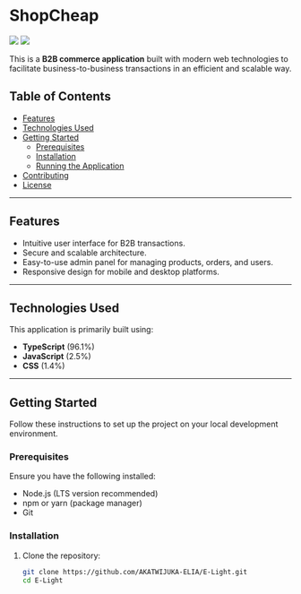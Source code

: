 # ShopCheap
<img src="https://dashboard.convex.dev/_next/image?url=https%3A%2F%2Fcheery-cod-687.convex.cloud%2Fapi%2Fstorage%2Fb0911682-4c2a-4bfb-8f81-fa0d3b1a864a&w=1920&q=75" >
<img src="https://dashboard.convex.dev/_next/image?url=https%3A%2F%2Fcheery-cod-687.convex.cloud%2Fapi%2Fstorage%2F03235000-218f-419d-b286-3dedc62b62af&w=1920&q=75" >

This is a **B2B commerce application** built with modern web technologies to facilitate business-to-business transactions in an efficient and scalable way.

## Table of Contents

- [Features](#features)
- [Technologies Used](#technologies-used)
- [Getting Started](#getting-started)
  - [Prerequisites](#prerequisites)
  - [Installation](#installation)
  - [Running the Application](#running-the-application)
- [Contributing](#contributing)
- [License](#license)

---

## Features

- Intuitive user interface for B2B transactions.
- Secure and scalable architecture.
- Easy-to-use admin panel for managing products, orders, and users.
- Responsive design for mobile and desktop platforms.

---

## Technologies Used

This application is primarily built using:

- **TypeScript** (96.1%)
- **JavaScript** (2.5%)
- **CSS** (1.4%)

---

## Getting Started

Follow these instructions to set up the project on your local development environment.

### Prerequisites

Ensure you have the following installed:

- Node.js (LTS version recommended)
- npm or yarn (package manager)
- Git

### Installation

1. Clone the repository:

   ```bash
   git clone https://github.com/AKATWIJUKA-ELIA/E-Light.git
   cd E-Light
